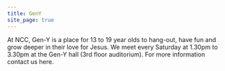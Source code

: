 ```yaml
---
title: GenY
site_page: true
---
```

At NCC, Gen-Y is a place for 13 to 19 year olds to hang-out, have fun and grow deeper in their love for Jesus. We meet every Saturday at 1.30pm to 3.30pm at the Gen-Y hall (3rd floor auditorium). For more information contact us here.